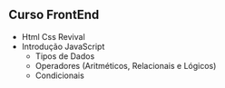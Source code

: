 ## Curso FrontEnd
- Html Css Revival
- Introdução JavaScript
    - Tipos de Dados
    - Operadores (Aritméticos, Relacionais e Lógicos)
    - Condicionais
